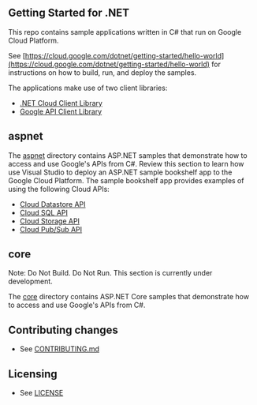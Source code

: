 ## Getting Started for .NET

This repo contains sample applications written in C# that run on Google Cloud Platform.

See [https://cloud.google.com/dotnet/getting-started/hello-world](https://cloud.google.com/dotnet/getting-started/hello-world) for instructions on how to build, run, and deploy the samples.

The applications make use of two client libraries:

* [.NET Cloud Client Library]
* [Google API Client Library]

## aspnet

The [aspnet] directory contains ASP.NET samples that demonstrate how to access and use Google's APIs from C#. 
Review this section to learn how use Visual Studio to deploy an ASP.NET sample bookshelf app to the Google Cloud Platform. 
The sample bookshelf app provides examples of using the following Cloud APIs:
 
* [Cloud Datastore API]
* [Cloud SQL API]
* [Cloud Storage API]
* [Cloud Pub/Sub API]


## core

Note: Do Not Build. Do Not Run. This section is currently under development.

The [core] directory contains ASP.NET Core samples that demonstrate how to access and use Google's APIs from C#. 

## Contributing changes

* See [CONTRIBUTING.md](CONTRIBUTING.md)

## Licensing

* See [LICENSE](LICENSE)

[.NET Cloud Client Library]: https://github.com/googlecloudplatform/gcloud-dotnet
[Google API Client Library]: https://github.com/google/google-api-dotnet-client
[aspnet]: https://github.com/GoogleCloudPlatform/getting-started-dotnet/tree/master/aspnet
[core]: https://github.com/GoogleCloudPlatform/getting-started-dotnet/tree/master/core
[Cloud Datastore API]: https://cloud.google.com/datastore/docs/concepts/overview
[Cloud SQL API]: https://cloud.google.com/sql/docs/admin-api/
[Cloud Storage API]: https://cloud.google.com/storage/docs/apis
[Cloud Pub/Sub API]: https://cloud.google.com/pubsub/docs/apis
